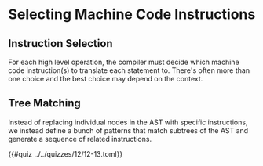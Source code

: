 # Selecting Machine Code Instructions

## Instruction Selection
For each high level operation, the compiler must decide which machine code
instruction(s) to translate each statement to. There's often more than one choice
and the best choice may depend on the context.

## Tree Matching
Instead of replacing individual nodes in the AST with specific instructions, we
instead define a bunch of patterns that match subtrees of the AST and generate a
sequence of related instructions.

{{#quiz ../../quizzes/12/12-13.toml}}
